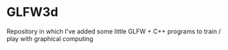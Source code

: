 # GLFW3d
Repository in which I've added some little GLFW + C++ programs to train / play with graphical computing
